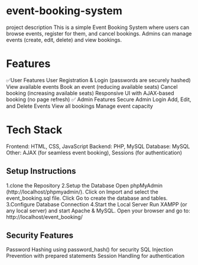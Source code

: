 # event-booking-system
project description
This is a simple Event Booking System where users can browse events, register for them, and cancel bookings. Admins can manage events (create, edit, delete) and view bookings.

# Features
✅User Features
 User Registration & Login (passwords are securely hashed)
 View available events
 Book an event (reducing available seats)
 Cancel booking (increasing available seats)
 Responsive UI with AJAX-based booking (no page refresh)
✅ Admin Features
 Secure Admin Login
 Add, Edit, and Delete Events
 View all bookings
 Manage event capacity
 # Tech Stack
Frontend: HTML, CSS, JavaScript
 Backend: PHP, MySQL
 Database: MySQL
 Other: AJAX (for seamless event booking), Sessions (for authentication)

 ## Setup Instructions
 1.clone the Repository
 2.Setup the Database
     Open phpMyAdmin (http://localhost/phpmyadmin/).
     Click on Import and select the event_booking.sql file.
     Click Go to create the database and tables.
 3.Configure Database Connection
 4.Start the Local Server
     Run XAMPP (or any local server) and start Apache & MySQL.
    Open your browser and go to: http://localhost/event_booking/

## Security Features
Password Hashing using password_hash() for security
SQL Injection Prevention with prepared statements
Session Handling for authentication
  
